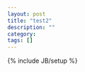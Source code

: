 ```yaml
---
layout: post
title: "test2"
description: ""
category: 
tags: []
---
```

{% include JB/setup %}

